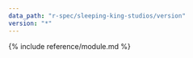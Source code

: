 ```yaml
---
data_path: "r-spec/sleeping-king-studios/version"
version: "*"
---
```


{% include reference/module.md %}
